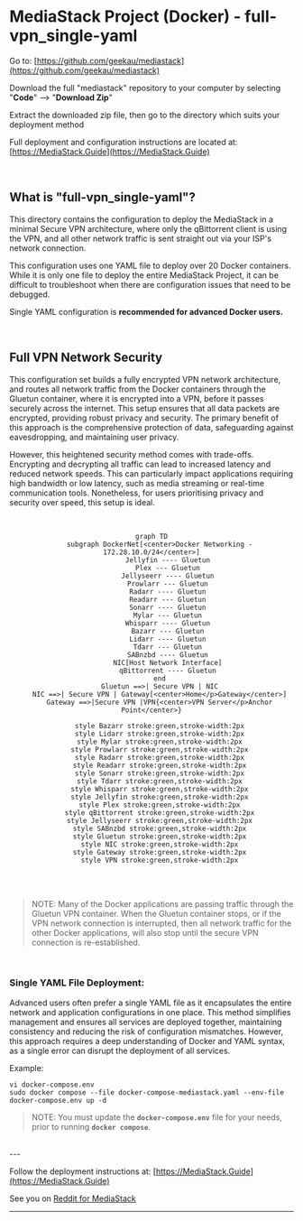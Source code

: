 # MediaStack Project (Docker) - full-vpn_single-yaml  

Go to: [https://github.com/geekau/mediastack](https://github.com/geekau/mediastack)

Download the full "mediastack" repository to your computer by selecting "**Code**" --> "**Download Zip**"

Extract the downloaded zip file, then go to the directory which suits your deployment method

Full deployment and configuration instructions are located at: [https://MediaStack.Guide](https://MediaStack.Guide)

</br>

## What is "full-vpn_single-yaml"?

This directory contains the configuration to deploy the MediaStack in a minimal Secure VPN architecture, where only the qBittorrent client is using the VPN, and all other network traffic is sent straight out via your ISP's network connection.

This configuration uses one YAML file to deploy over 20 Docker containers. While it is only one file to deploy the entire MediaStack Project, it can be difficult to troubleshoot when there are configuration issues that need to be debugged.

Single YAML configuration is **recommended for advanced Docker users.**

</br>

## Full VPN Network Security  

This configuration set builds a fully encrypted VPN network architecture, and routes all network traffic from the Docker containers through the Gluetun container, where it is encrypted into a VPN, before it passes securely across the internet. This setup ensures that all data packets are encrypted, providing robust privacy and security. The primary benefit of this approach is the comprehensive protection of data, safeguarding against eavesdropping, and maintaining user privacy.  

However, this heightened security method comes with trade-offs. Encrypting and decrypting all traffic can lead to increased latency and reduced network speeds. This can particularly impact applications requiring high bandwidth or low latency, such as media streaming or real-time communication tools. Nonetheless, for users prioritising privacy and security over speed, this setup is ideal.  

</br>
<center>

``` mermaid
graph TD
    subgraph DockerNet[<center>Docker Networking - 172.28.10.0/24</center>]
        Jellyfin ---- Gluetun
        Plex --- Gluetun
        Jellyseerr ---- Gluetun
        Prowlarr --- Gluetun
        Radarr ---- Gluetun
        Readarr --- Gluetun
        Sonarr ---- Gluetun
        Mylar --- Gluetun
        Whisparr ---- Gluetun
        Bazarr --- Gluetun
        Lidarr ---- Gluetun
        Tdarr --- Gluetun
        SABnzbd ---- Gluetun
        NIC[Host Network Interface]
        qBittorrent ---- Gluetun
    end
    Gluetun ==>| Secure VPN | NIC
    NIC ==>| Secure VPN | Gateway[<center>Home</p>Gateway</center>]
    Gateway ==>|Secure VPN |VPN{<center>VPN Server</p>Anchor Point</center>}
    
    style Bazarr stroke:green,stroke-width:2px
    style Lidarr stroke:green,stroke-width:2px
    style Mylar stroke:green,stroke-width:2px
    style Prowlarr stroke:green,stroke-width:2px
    style Radarr stroke:green,stroke-width:2px
    style Readarr stroke:green,stroke-width:2px
    style Sonarr stroke:green,stroke-width:2px
    style Tdarr stroke:green,stroke-width:2px
    style Whisparr stroke:green,stroke-width:2px
    style Jellyfin stroke:green,stroke-width:2px
    style Plex stroke:green,stroke-width:2px
    style qBittorrent stroke:green,stroke-width:2px
    style Jellyseerr stroke:green,stroke-width:2px
    style SABnzbd stroke:green,stroke-width:2px
    style Gluetun stroke:green,stroke-width:2px
    style NIC stroke:green,stroke-width:2px
    style Gateway stroke:green,stroke-width:2px
    style VPN stroke:green,stroke-width:2px
```

</center>
<br><br>

> NOTE: Many of the Docker applications are passing traffic through the Gluetun VPN container. When the Gluetun container stops, or if the VPN network connection is interrupted, then all network traffic for the other Docker applications, will also stop until the secure VPN connection is re-established.

<br>

### Single YAML File Deployment:  

Advanced users often prefer a single YAML file as it encapsulates the entire network and application configurations in one place. This method simplifies management and ensures all services are deployed together, maintaining consistency and reducing the risk of configuration mismatches. However, this approach requires a deep understanding of Docker and YAML syntax, as a single error can disrupt the deployment of all services.  

Example:  

```
vi docker-compose.env
sudo docker compose --file docker-compose-mediastack.yaml --env-file docker-compose.env up -d  
```

> NOTE: You must update the **`docker-compose.env`** file for your needs, prior to running **`docker compose`**.  

</br>
---

Follow the deployment instructions at: [https://MediaStack.Guide](https://MediaStack.Guide)

See you on [Reddit for MediaStack](https://www.reddit.com/r/MediaStack/)

---
